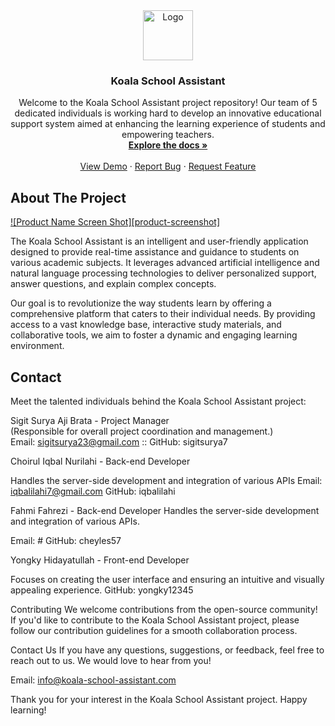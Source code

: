 <div align="center">
  <a href="https://github.com/github_username/repo_name">
    <img src="images/logo.png" alt="Logo" width="80" height="80">
  </a>

<h3 align="center">Koala School Assistant</h3>

  <p align="center">
    Welcome to the Koala School Assistant project repository! Our team of 5 dedicated individuals is working hard to develop an innovative educational support system aimed at enhancing the learning experience of students and empowering teachers.
    <br />
    <a href="https://github.com/github_username/repo_name"><strong>Explore the docs »</strong></a>
    <br />
    <br />
    <a href="https://github.com/github_username/repo_name">View Demo</a>
    ·
    <a href="https://github.com/github_username/repo_name/issues">Report Bug</a>
    ·
    <a href="https://github.com/github_username/repo_name/issues">Request Feature</a>
  </p>
</div>

## About The Project

[![Product Name Screen Shot][product-screenshot]](https://example.com)

The Koala School Assistant is an intelligent and user-friendly application designed to provide real-time assistance and guidance to students on various academic subjects. It leverages advanced artificial intelligence and natural language processing technologies to deliver personalized support, answer questions, and explain complex concepts.

Our goal is to revolutionize the way students learn by offering a comprehensive platform that caters to their individual needs. By providing access to a vast knowledge base, interactive study materials, and collaborative tools, we aim to foster a dynamic and engaging learning environment.


## Contact
Meet the talented individuals behind the Koala School Assistant project:

Sigit Surya Aji Brata - Project Manager
<br>
(Responsible for overall project coordination and management.)
<br>
Email: sigitsurya23@gmail.com :: GitHub: sigitsurya7

Choirul Iqbal Nurilahi - Back-end Developer

Handles the server-side development and integration of various APIs
Email: iqbalilahi7@gmail.com
GitHub: iqbalilahi

Fahmi Fahrezi - Back-end Developer
Handles the server-side development and integration of various APIs.

Email: #
GitHub: cheyles57

Yongky Hidayatullah - Front-end Developer

Focuses on creating the user interface and ensuring an intuitive and visually appealing experience.
GitHub: yongky12345

Contributing
We welcome contributions from the open-source community! If you'd like to contribute to the Koala School Assistant project, please follow our contribution guidelines for a smooth collaboration process.

Contact Us
If you have any questions, suggestions, or feedback, feel free to reach out to us. We would love to hear from you!

Email: info@koala-school-assistant.com

Thank you for your interest in the Koala School Assistant project. Happy learning!